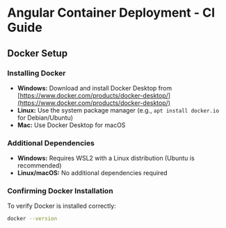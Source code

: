 # Angular Container Deployment - CI Guide

## Docker Setup

### Installing Docker
- **Windows:** Download and install Docker Desktop from [https://www.docker.com/products/docker-desktop/](https://www.docker.com/products/docker-desktop/)
- **Linux:** Use the system package manager (e.g., `apt install docker.io` for Debian/Ubuntu)
- **Mac:** Use Docker Desktop for macOS

### Additional Dependencies
- **Windows:** Requires WSL2 with a Linux distribution (Ubuntu is recommended)
- **Linux/macOS:** No additional dependencies required

### Confirming Docker Installation
To verify Docker is installed correctly:
```bash
docker --version
